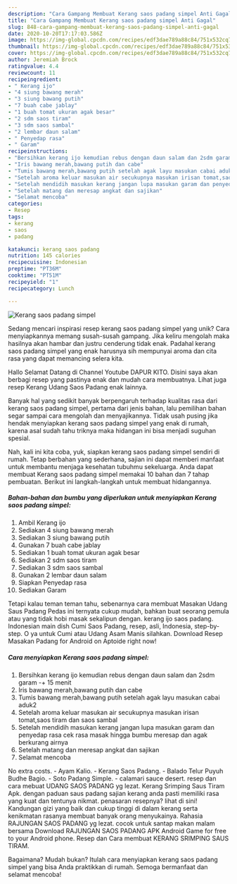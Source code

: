 ```yaml
---
description: "Cara Gampang Membuat Kerang saos padang simpel Anti Gagal"
title: "Cara Gampang Membuat Kerang saos padang simpel Anti Gagal"
slug: 848-cara-gampang-membuat-kerang-saos-padang-simpel-anti-gagal
date: 2020-10-20T17:17:03.586Z
image: https://img-global.cpcdn.com/recipes/edf3dae789a88c84/751x532cq70/kerang-saos-padang-simpel-foto-resep-utama.jpg
thumbnail: https://img-global.cpcdn.com/recipes/edf3dae789a88c84/751x532cq70/kerang-saos-padang-simpel-foto-resep-utama.jpg
cover: https://img-global.cpcdn.com/recipes/edf3dae789a88c84/751x532cq70/kerang-saos-padang-simpel-foto-resep-utama.jpg
author: Jeremiah Brock
ratingvalue: 4.4
reviewcount: 11
recipeingredient:
- " Kerang ijo"
- "4 siung bawang merah"
- "3 siung bawang putih"
- "7 buah cabe jablay"
- "1 buah tomat ukuran agak besar"
- "2 sdm saos tiram"
- "3 sdm saos sambal"
- "2 lembar daun salam"
- " Penyedap rasa"
- " Garam"
recipeinstructions:
- "Bersihkan kerang ijo kemudian rebus dengan daun salam dan 2sdm garam -+ 15 menit"
- "Iris bawang merah,bawang putih dan cabe"
- "Tumis bawang merah,bawang putih setelah agak layu masukan cabai aduk2"
- "Setelah aroma keluar masukan air secukupnya masukan irisan tomat,saos tiram dan saos sambal"
- "Setelah mendidih masukan kerang jangan lupa masukan garam dan penyedap rasa cek rasa masak hingga bumbu meresap dan agak berkurang airnya"
- "Setelah matang dan meresap angkat dan sajikan"
- "Selamat mencoba"
categories:
- Resep
tags:
- kerang
- saos
- padang

katakunci: kerang saos padang 
nutrition: 145 calories
recipecuisine: Indonesian
preptime: "PT36M"
cooktime: "PT51M"
recipeyield: "1"
recipecategory: Lunch

---
```



![Kerang saos padang simpel](https://img-global.cpcdn.com/recipes/edf3dae789a88c84/751x532cq70/kerang-saos-padang-simpel-foto-resep-utama.jpg)

Sedang mencari inspirasi resep kerang saos padang simpel yang unik? Cara menyiapkannya memang susah-susah gampang. Jika keliru mengolah maka hasilnya akan hambar dan justru cenderung tidak enak. Padahal kerang saos padang simpel yang enak harusnya sih mempunyai aroma dan cita rasa yang dapat memancing selera kita.

Hallo Selamat Datang di Channel Youtube DAPUR KITO. Disini saya akan berbagi resep yang pastinya enak dan mudah cara membuatnya. Lihat juga resep Kerang Udang Saos Padang enak lainnya.

Banyak hal yang sedikit banyak berpengaruh terhadap kualitas rasa dari kerang saos padang simpel, pertama dari jenis bahan, lalu pemilihan bahan segar sampai cara mengolah dan menyajikannya. Tidak usah pusing jika hendak menyiapkan kerang saos padang simpel yang enak di rumah, karena asal sudah tahu triknya maka hidangan ini bisa menjadi suguhan spesial.


Nah, kali ini kita coba, yuk, siapkan kerang saos padang simpel sendiri di rumah. Tetap berbahan yang sederhana, sajian ini dapat memberi manfaat untuk membantu menjaga kesehatan tubuhmu sekeluarga. Anda dapat membuat Kerang saos padang simpel memakai 10 bahan dan 7 tahap pembuatan. Berikut ini langkah-langkah untuk membuat hidangannya.

<!--inarticleads1-->

##### Bahan-bahan dan bumbu yang diperlukan untuk menyiapkan Kerang saos padang simpel:

1. Ambil  Kerang ijo
1. Sediakan 4 siung bawang merah
1. Sediakan 3 siung bawang putih
1. Gunakan 7 buah cabe jablay
1. Sediakan 1 buah tomat ukuran agak besar
1. Sediakan 2 sdm saos tiram
1. Sediakan 3 sdm saos sambal
1. Gunakan 2 lembar daun salam
1. Siapkan  Penyedap rasa
1. Sediakan  Garam


Tetapi kalau teman teman tahu, sebenarnya cara membuat Masakan Udang Saus Padang Pedas ini ternyata cukup mudah, bahkan buat seorang pemula atau yang tidak hobi masak sekalipun dengan. kerang ijo saos padang. Indonesian main dish Cumi Saos Padang, resep, asli, Indonesia, step-by-step. O ya untuk Cumi atau Udang Asam Manis silahkan. Download Resep Masakan Padang for Android on Aptoide right now! 

<!--inarticleads2-->

##### Cara menyiapkan Kerang saos padang simpel:

1. Bersihkan kerang ijo kemudian rebus dengan daun salam dan 2sdm garam -+ 15 menit
1. Iris bawang merah,bawang putih dan cabe
1. Tumis bawang merah,bawang putih setelah agak layu masukan cabai aduk2
1. Setelah aroma keluar masukan air secukupnya masukan irisan tomat,saos tiram dan saos sambal
1. Setelah mendidih masukan kerang jangan lupa masukan garam dan penyedap rasa cek rasa masak hingga bumbu meresap dan agak berkurang airnya
1. Setelah matang dan meresap angkat dan sajikan
1. Selamat mencoba


No extra costs. - Ayam Kalio. - Kerang Saos Padang. - Balado Telur Puyuh Budhe Bagio. - Soto Padang Simple. - calamari sauce desert. resep dan cara mebuat UDANG SAOS PADANG yg lezat. Kerang Srimping Saus Tiram Apk. dengan paduan saus padang sajian kerang anda pasti memiliki rasa yang kuat dan tentunya nikmat. penasaran resepnya? lihat di sini! Kandungan gizi yang baik dan cukup tinggi di dalam kerang serta kenikmatan rasanya membuat banyak orang menyukainya. Rahasia RAJUNGAN SAOS PADANG yg lezat. cocok untuk santap makan malam bersama Download RAJUNGAN SAOS PADANG APK Android Game for free to your Android phone. Resep dan Cara membuat KERANG SRIMPING SAUS TIRAM. 

Bagaimana? Mudah bukan? Itulah cara menyiapkan kerang saos padang simpel yang bisa Anda praktikkan di rumah. Semoga bermanfaat dan selamat mencoba!
